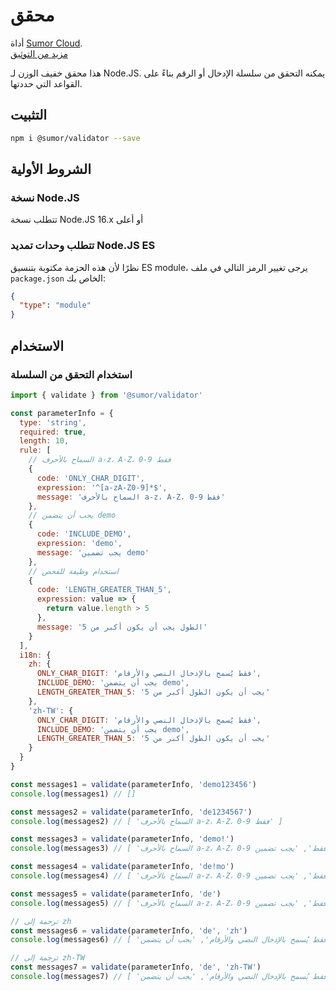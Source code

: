 # محقق

أداة [Sumor Cloud](https://sumor.cloud).  
[مزيد من التوثيق](https://sumor.cloud)

هذا محقق خفيف الوزن لـ Node.JS.
يمكنه التحقق من سلسلة الإدخال أو الرقم بناءً على القواعد التي حددتها.

## التثبيت

```bash
npm i @sumor/validator --save
```

## الشروط الأولية

### نسخة Node.JS

تتطلب نسخة Node.JS 16.x أو أعلى

### تتطلب وحدات تمديد Node.JS ES

نظرًا لأن هذه الحزمة مكتوبة بتنسيق ES module،
يرجى تغيير الرمز التالي في ملف `package.json` الخاص بك:

```json
{
  "type": "module"
}
```

## الاستخدام

### استخدام التحقق من السلسلة

```js
import { validate } from '@sumor/validator'

const parameterInfo = {
  type: 'string',
  required: true,
  length: 10,
  rule: [
    // السماح بالأحرف a-z، A-Z، 0-9 فقط
    {
      code: 'ONLY_CHAR_DIGIT',
      expression: '^[a-zA-Z0-9]*$',
      message: 'السماح بالأحرف a-z، A-Z، 0-9 فقط'
    },
    // يجب أن يتضمن demo
    {
      code: 'INCLUDE_DEMO',
      expression: 'demo',
      message: 'يجب تضمين demo'
    },
    // استخدام وظيفة للفحص
    {
      code: 'LENGTH_GREATER_THAN_5',
      expression: value => {
        return value.length > 5
      },
      message: 'الطول يجب أن يكون أكبر من 5'
    }
  ],
  i18n: {
    zh: {
      ONLY_CHAR_DIGIT: 'فقط يُسمح بالإدخال النصي والأرقام',
      INCLUDE_DEMO: 'يجب أن يتضمن demo',
      LENGTH_GREATER_THAN_5: 'يجب أن يكون الطول أكبر من 5'
    },
    'zh-TW': {
      ONLY_CHAR_DIGIT: 'فقط يُسمح بالإدخال النصي والأرقام',
      INCLUDE_DEMO: 'يجب أن يتضمن demo',
      LENGTH_GREATER_THAN_5: 'يجب أن يكون الطول أكبر من 5'
    }
  }
}

const messages1 = validate(parameterInfo, 'demo123456')
console.log(messages1) // []

const messages2 = validate(parameterInfo, 'de1234567')
console.log(messages2) // [ 'السماح بالأحرف a-z، A-Z، 0-9 فقط' ]

const messages3 = validate(parameterInfo, 'demo!')
console.log(messages3) // [ 'السماح بالأحرف a-z، A-Z، 0-9 فقط', 'يجب تضمين demo' ]

const messages4 = validate(parameterInfo, 'de!mo')
console.log(messages4) // [ 'السماح بالأحرف a-z، A-Z، 0-9 فقط', 'يجب تضمين demo' ]

const messages5 = validate(parameterInfo, 'de')
console.log(messages5) // [ 'السماح بالأحرف a-z، A-Z، 0-9 فقط', 'يجب تضمين demo', 'الطول يجب أن يكون أكبر من 5' ]

// ترجمة إلى zh
const messages6 = validate(parameterInfo, 'de', 'zh')
console.log(messages6) // [ 'فقط يُسمح بالإدخال النصي والأرقام', 'يجب أن يتضمن demo', 'يجب أن يكون الطول أكبر من 5' ]

// ترجمة إلى zh-TW
const messages7 = validate(parameterInfo, 'de', 'zh-TW')
console.log(messages7) // [ 'فقط يُسمح بالإدخال النصي والأرقام', 'يجب أن يتضمن demo', 'يجب أن يكون الطول أكبر من 5' ]
```
